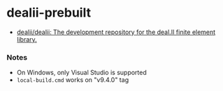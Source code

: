 dealii-prebuilt
===============
- [dealii/dealii: The development repository for the deal.II finite element library.](https://github.com/dealii/dealii)

### Notes
- On Windows, only Visual Studio is supported
- `local-build.cmd` works on "v9.4.0" tag
